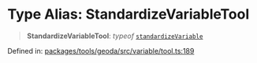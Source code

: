 # Type Alias: StandardizeVariableTool

> **StandardizeVariableTool**: *typeof* [`standardizeVariable`](../variables/standardizeVariable.md)

Defined in: [packages/tools/geoda/src/variable/tool.ts:189](https://github.com/GeoDaCenter/openassistant/blob/28e38a23cf528ccfe10391135d12fba8d3e385da/packages/tools/geoda/src/variable/tool.ts#L189)
